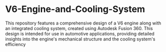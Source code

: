 # V6-Engine-and-Cooling-System
This repository features a comprehensive design of a V6 engine along with an integrated cooling system, created using Autodesk Fusion 360. This design is intended for use in automotive applications, providing detailed insights into the engine's mechanical structure and the cooling system's efficiency

